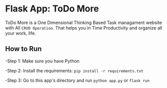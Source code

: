 # Flask App: ToDo More
ToDo More is a One Dimensional Thinking Based Task managament website with All `CRUD Operation`. That helps you in Time Productivity and organize all your work, life.
## How to Run
-Step 1: Make sure you have Python

-Step 2: Install the requirements: `pip install -r requirements.txt`

-Step 3: Go to this app's directory and run `python app.py` or `flask run`
